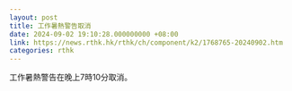 ```yaml
---
layout: post
title: 工作暑熱警告取消
date: 2024-09-02 19:10:28.000000000 +08:00
link: https://news.rthk.hk/rthk/ch/component/k2/1768765-20240902.htm
categories: rthk
---
```


工作暑熱警告在晚上7時10分取消。
